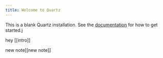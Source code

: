 ```yaml
---
title: Welcome to Quartz
---
```


This is a blank Quartz installation.
See the [documentation](https://quartz.jzhao.xyz) for how to get started.j

hey [[intro]]

new note[[new note]]